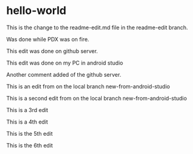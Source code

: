 # hello-world

This is the change to the readme-edit.md file in the readme-edit branch.

Was done while PDX was on fire.

This edit was done on github server.

This edit was done on my PC in android studio

Another comment added of the github server.

This is an edit from on the local branch new-from-android-studio

This is a second edit from on the local branch new-from-android-studio

This is a 3rd edit

This is a 4th edit

This is the 5th edit

This is the 6th edit